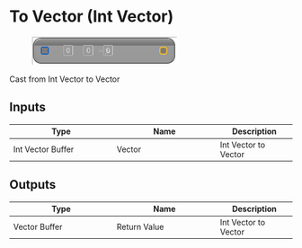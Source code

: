 # To Vector (Int Vector)

<div align="left" data-full-width="false">

<figure><img src="To_Vector_(Int_Vector).png" alt=""><figcaption></figcaption></figure>

</div>

Cast from Int Vector to Vector

## Inputs

<table>
<thead><tr><th width="170">Type</th><th width="170">Name</th><th>Description</th></tr></thead>
<tbody>
<tr><td>Int Vector Buffer</td><td>Vector</td><td>Int Vector to Vector</td></tr>
</tbody>
</table>

## Outputs

<table>
<thead><tr><th width="170">Type</th><th width="170">Name</th><th>Description</th></tr></thead>
<tbody>
<tr><td>Vector Buffer</td><td>Return Value</td><td>Int Vector to Vector</td></tr>
</tbody>
</table>